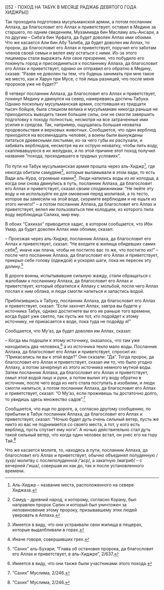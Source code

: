 [[52 - ПОХОД НА ТАБУК В МЕСЯЦЕ РАДЖАБ ДЕВЯТОГО ГОДА ХИДЖРЫ]]

Так проходила подготовка мусульманской армии, а потом посланник Аллаха, да благословит его Аллах и приветствует, оставил в Медине за старшего, по одним сведениям, Мухаммада бин Масламу аль-Ансари, а по другим – Сиба‘а бин ‘Арфата, да будет доволен Аллах ими обоими. Что же касается Али бин Абу Талиба, да будет доволен им Аллах, то пророк, да благословит его Аллах и приветствует, поручил его заботам членов своей семьи и велел ему остаться с ними. Из-за этого лицемеры стали выражать Али свое презрение, что побудило его покинуть город и присоединиться к посланнику Аллаха, да благословит его Аллах и приветствует, однако он отправил его обратно в Медину, сказав: “Разве не доволен ты тем, что будешь занимать при мне такое же место, как и Харун при Мусе, с той лишь разницей, что после меня пророков уже не будет?”

В четверг посланник Аллаха, да благословит его Аллах и приветствует, покинул Медину и двинулся на север, намереваясь достичь Табука. Однако поскольку мусульманская армия, состоявшая из тридцати тысяч бойцов, была слишком велика и мусульманам никогда раньше не приходилось выводить такие большие силы, они не смогли завершить подготовку к походу полностью, несмотря на все затраченные ими усилия и средсва. Так, например, ощущалась большая нехватка продовольствия и верховых животных. Сообщается, что один верблюд приходился на восемнадцать человек, а воины были вынуждены питаться древесными листьями, из-за чего губы их распухали, и забивать верблюдов, несмотря на их острую нехватку, чтобы пить воду, скапливавшуюся в их желудках, и по этой причине этот поход получил название “похода, проходившего в трудных условиях”. 

По пути на Табук мусульманская армия прошла через аль-Хиджр[^1], где некогда обитали самудяне[^2], которые выламывали в этом вади, то есть Вади аль-Кура, огромные камни[^3]. Люди напились воды из их колодца, а когда они снова двинулись в путь, посланник Аллаха, да благословит его Аллах и приветствует, сказал своим сподвижникам: “Не пейте эту воду и не используйте ее для омовения перед молитвой, а то тесто, которое вы замесили на этой воде, скормите верблюдам и не ешьте из этого ничего!” – а потом посланник Аллаха, да благословит его Аллах и приветствует, велел им пользоваться тем колодцем, из которого пила воду верблюдица Салиха, мир ему.

В обоих “Сахихах” приводится хадис, в котором сообщается, что Ибн Умар, да будет доволен Аллах ими обоими, сказал:

– Проезжая через аль-Хиджр, посланник Аллаха, да благословит его Аллах и приветствует, сказал: “Не входите в жилища обидевших самих себя[^4], иначе как плача, чтобы не постигло вас то же, что постигло их!” – после чего посланник Аллаха, да благословит его Аллах и приветствует, прикрыл себе голову (одеждой) и ускорял шаги, пока не пересек эту долину.[^5]

В дороге воины, испытывавшие сильную жажду, стали обращаться с жалобами к посланнику Аллаха, да благословит его Аллах и приветствует, который обратился к Аллаху с мольбой, после чего Аллах послал к ним облака, и люди смогли напиться и запастись водой.

Приблизившись к Табуку, посланник Аллаха, да благословит его Аллах и приветствует, сказал: “Если захочет Аллах, завтра вы будете у источника Табук, однако достигнете вы его не раньше того времени, когда будет уже светло, так пусть же тот, кто подойдет к этому источнику, не прикасается к воде, пока туда не подойду я!”

Сообщается, что Му‘аз, да будет доволен им Аллах, сказал:

– Когда мы подошли к этому источнику, оказалось, что там уже находились два человека,[^6] а из источника текло мало воды. Посланник Аллаха, да благословит его Аллах и приветствует, спросил их: “Прикасались ли вы к этой воде?” Они сказали: “Да”. Тогда пророк, да благословит его Аллах и приветствует, сказал им то, что было угодно Аллаху, а потом зачерпнул из этого источника немного мутной воды. Затем посланник Аллаха, да благословит его Аллах и приветствует, омыл этой водой лицо и руки, а потом вылил эту воду обратно в источник, после чего вода из него стала поступать в изобилии, и люди смогли напиться, а потом посланник Аллаха, да благословит его Аллах и приветствует, сказал: “О Му‘аз, если проживешь ты достаточно долго, то увидишь здесь множество садов”.[^7]

Сообщается, что еще по дороге, а, согласно другому сообщению, по прибытии в Табук посланник Аллаха, да благословит его Аллах и приветствует, сказал: “Ночью будет дуть очень сильный ветер, пусть же никто из вас не поднимается со своего места, а тот, у кого есть верблюд, пусть спутает ему ноги”. А ночью действительно стал дуть такой сильный ветер, что когда один человек встал, он унес его на гору Тай.[^8]

Что же касается молитв, то, находясь в пути, посланник Аллаха, да благословит его Аллах и приветствует, обычно объединял полуденную /зухр/ молитву с послеполуденной /‘аср/, а закатную /магриб/ – с вечерней /‘иша/, совершая их как до, так и после установленного времени.

[^1]: Аль-Хиджр – название места, расположенного на севере Хиджаза.

[^2]: Самуд – древний народ, к которому, согласно Корану, был направлен пророк Салих и который был уничтожен за неповиновение этому пророку, призывавшему этих людей уверовать в Аллаха.

[^3]: Имеется в виду, что они устраивали свои жилища в пещерах, которые выдалбливали в горах.

[^4]: Иначе говоря, совершивших грех.

[^5]: “Сахих” аль-Бухари, “Глава об остановке пророка, да благословит его Аллах и приветствует, в аль-Хиджре”, 2/637.

[^6]: Имеется в виду, что они также были участниками этого похода.

[^7]: “Сахих” Муслима, 2/246.

[^8]: “Сахих” Муслима, 2/246.

